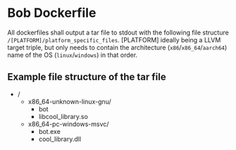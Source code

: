 # Bob Dockerfile

All dockerfiles shall output a tar file to stdout with the following file
structure `/[PLATFORM]/platform_specific_files`. [PLATFORM] ideally being a LLVM
target triple, but only needs to contain the architecture (`x86`/`x86_64`/`aarch64`) name of the OS (`linux`/`windows`) in that order.

## Example file structure of the tar file

* /
  * x86_64-unknown-linux-gnu/
    * bot
    * libcool_library.so
  * x86_64-pc-windows-msvc/
    * bot.exe
    * cool_library.dll
